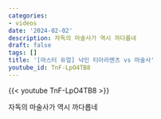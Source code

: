 ```yaml
---
categories:
- videos
date: '2024-02-02'
description: 자독의 마술사가 역시 까다롭네
draft: false
tags: []
title: '[마스터 듀얼] 낙인 티아라멘츠 vs 마술사'
youtube_id: TnF-LpO4TB8
---
```



{{< youtube TnF-LpO4TB8 >}}

자독의 마술사가 역시 까다롭네
